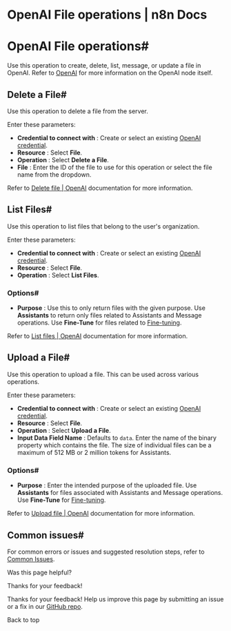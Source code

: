 # OpenAI File operations | n8n Docs

[ ](https://github.com/n8n-io/n8n-docs/edit/main/docs/integrations/builtin/app-nodes/n8n-nodes-langchain.openai/file-operations.md "Edit this page")

# OpenAI File operations#

Use this operation to create, delete, list, message, or update a file in OpenAI. Refer to [OpenAI](../) for more information on the OpenAI node itself.

## Delete a File#

Use this operation to delete a file from the server.

Enter these parameters:

  * **Credential to connect with** : Create or select an existing [OpenAI credential](../../../credentials/openai/).
  * **Resource** : Select **File**.
  * **Operation** : Select **Delete a File**.
  * **File** : Enter the ID of the file to use for this operation or select the file name from the dropdown.

Refer to [Delete file | OpenAI](https://platform.openai.com/docs/api-reference/files/delete) documentation for more information.

## List Files#

Use this operation to list files that belong to the user's organization. 

Enter these parameters:

  * **Credential to connect with** : Create or select an existing [OpenAI credential](../../../credentials/openai/).
  * **Resource** : Select **File**.
  * **Operation** : Select **List Files**.

### Options#

  * **Purpose** : Use this to only return files with the given purpose. Use **Assistants** to return only files related to Assistants and Message operations. Use **Fine-Tune** for files related to [Fine-tuning](https://platform.openai.com/docs/api-reference/fine-tuning).

Refer to [List files | OpenAI](https://platform.openai.com/docs/api-reference/files/list) documentation for more information.

## Upload a File#

Use this operation to upload a file. This can be used across various operations. 

Enter these parameters:

  * **Credential to connect with** : Create or select an existing [OpenAI credential](../../../credentials/openai/).
  * **Resource** : Select **File**.
  * **Operation** : Select **Upload a File**.
  * **Input Data Field Name** : Defaults to `data`. Enter the name of the binary property which contains the file. The size of individual files can be a maximum of 512 MB or 2 million tokens for Assistants.

### Options#

  * **Purpose** : Enter the intended purpose of the uploaded file. Use **Assistants** for files associated with Assistants and Message operations. Use **Fine-Tune** for [Fine-tuning](https://platform.openai.com/docs/api-reference/fine-tuning).

Refer to [Upload file | OpenAI](https://platform.openai.com/docs/api-reference/files/create) documentation for more information.

## Common issues#

For common errors or issues and suggested resolution steps, refer to [Common Issues](../common-issues/).

Was this page helpful? 

Thanks for your feedback! 

Thanks for your feedback! Help us improve this page by submitting an issue or a fix in our [GitHub repo](https://github.com/n8n-io/n8n-docs). 

Back to top
